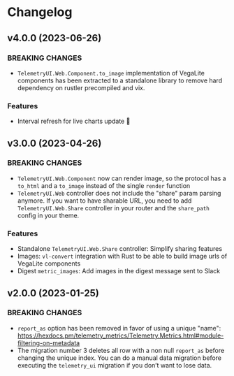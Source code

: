 # Changelog

## v4.0.0 (2023-06-26)

### BREAKING CHANGES

- `TelemetryUI.Web.Component.to_image` implementation of VegaLite components has been extracted to a standalone library to remove hard dependency on rustler precompiled and vix.

### Features

- Interval refresh for live charts update :tada:

## v3.0.0 (2023-04-26)

### BREAKING CHANGES

- `TelemetryUI.Web.Component` now can render image, so the protocol has a `to_html` and a `to_image` instead of the single `render` function
- `TelemetryUI.Web` controller does not include the "share" param parsing anymore. If you want to have sharable URL, you need to add `TelemetryUI.Web.Share` controller
  in your router and the `share_path` config in your theme.

### Features

- Standalone `TelemetryUI.Web.Share` controller: Simplify sharing features
- Images: `vl-convert` integration with Rust to be able to build image urls of VegaLite components
- Digest `metric_images`: Add images in the digest message sent to Slack

## v2.0.0 (2023-01-25)

### BREAKING CHANGES

- `report_as` option has been removed in favor of using a unique "name": https://hexdocs.pm/telemetry_metrics/Telemetry.Metrics.html#module-filtering-on-metadata
- The migration number 3 deletes all row with a non null `report_as` before changing the unique index. You can do a manual data migration before executing the `telemetry_ui` migration if you don’t want to lose data.
